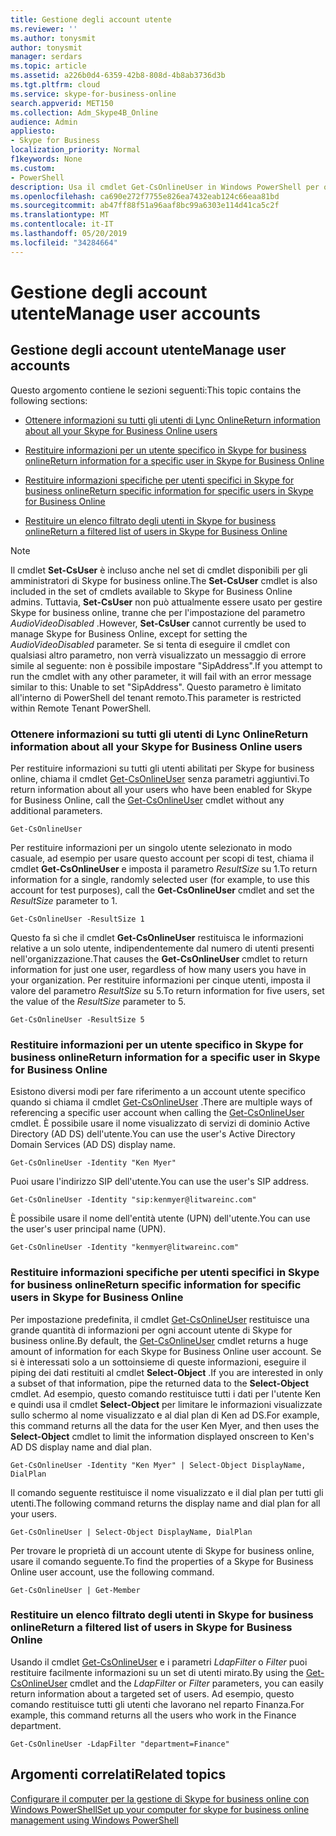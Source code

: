 ```yaml
---
title: Gestione degli account utente
ms.reviewer: ''
ms.author: tonysmit
author: tonysmit
manager: serdars
ms.topic: article
ms.assetid: a226b0d4-6359-42b8-808d-4b8ab3736d3b
ms.tgt.pltfrm: cloud
ms.service: skype-for-business-online
search.appverid: MET150
ms.collection: Adm_Skype4B_Online
audience: Admin
appliesto:
- Skype for Business
localization_priority: Normal
f1keywords: None
ms.custom:
- PowerShell
description: Usa il cmdlet Get-CsOnlineUser in Windows PowerShell per ottenere informazioni sugli utenti Skype for business online dell'organizzazione.
ms.openlocfilehash: ca690e272f7755e826ea7432eab124c66eaa81bd
ms.sourcegitcommit: ab47ff88f51a96aaf8bc99a6303e114d41ca5c2f
ms.translationtype: MT
ms.contentlocale: it-IT
ms.lasthandoff: 05/20/2019
ms.locfileid: "34284664"
---
```

# <a name="manage-user-accounts"></a><span data-ttu-id="5b52c-103">Gestione degli account utente</span><span class="sxs-lookup"><span data-stu-id="5b52c-103">Manage user accounts</span></span>

## <a name="manage-user-accounts"></a><span data-ttu-id="5b52c-104">Gestione degli account utente</span><span class="sxs-lookup"><span data-stu-id="5b52c-104">Manage user accounts</span></span>

<span data-ttu-id="5b52c-105">Questo argomento contiene le sezioni seguenti:</span><span class="sxs-lookup"><span data-stu-id="5b52c-105">This topic contains the following sections:</span></span>

- [<span data-ttu-id="5b52c-106">Ottenere informazioni su tutti gli utenti di Lync Online</span><span class="sxs-lookup"><span data-stu-id="5b52c-106">Return information about all your Skype for Business Online users</span></span>](manage-user-accounts.md#BKMKReturnInfoAboutAllUsers)

- [<span data-ttu-id="5b52c-107">Restituire informazioni per un utente specifico in Skype for business online</span><span class="sxs-lookup"><span data-stu-id="5b52c-107">Return information for a specific user in Skype for Business Online</span></span>](manage-user-accounts.md#BKMKReturnInfoSpecificUser)

- [<span data-ttu-id="5b52c-108">Restituire informazioni specifiche per utenti specifici in Skype for business online</span><span class="sxs-lookup"><span data-stu-id="5b52c-108">Return specific information for specific users in Skype for Business Online</span></span>](manage-user-accounts.md#BKMKReturninfoSpecificUsers)

- [<span data-ttu-id="5b52c-109">Restituire un elenco filtrato degli utenti in Skype for business online</span><span class="sxs-lookup"><span data-stu-id="5b52c-109">Return a filtered list of users in Skype for Business Online </span></span>](manage-user-accounts.md#BKMKReturnFilteredListofUsers)

> [!NOTE]
> <span data-ttu-id="5b52c-110">Il cmdlet **Set-CsUser** è incluso anche nel set di cmdlet disponibili per gli amministratori di Skype for business online.</span><span class="sxs-lookup"><span data-stu-id="5b52c-110">The **Set-CsUser** cmdlet is also included in the set of cmdlets available to Skype for Business Online admins.</span></span> <span data-ttu-id="5b52c-111">Tuttavia, **Set-CsUser** non può attualmente essere usato per gestire Skype for business online, tranne che per l'impostazione del parametro _AudioVideoDisabled_ .</span><span class="sxs-lookup"><span data-stu-id="5b52c-111">However, **Set-CsUser** cannot currently be used to manage Skype for Business Online, except for setting the _AudioVideoDisabled_ parameter.</span></span> <span data-ttu-id="5b52c-112">Se si tenta di eseguire il cmdlet con qualsiasi altro parametro, non verrà visualizzato un messaggio di errore simile al seguente: non è possibile impostare "SipAddress".</span><span class="sxs-lookup"><span data-stu-id="5b52c-112">If you attempt to run the cmdlet with any other parameter, it will fail with an error message similar to this: Unable to set "SipAddress".</span></span> <span data-ttu-id="5b52c-113">Questo parametro è limitato all'interno di PowerShell del tenant remoto.</span><span class="sxs-lookup"><span data-stu-id="5b52c-113">This parameter is restricted within Remote Tenant PowerShell.</span></span>

### <a name="return-information-about-all-your-skype-for-business-online-users"></a><span data-ttu-id="5b52c-114">Ottenere informazioni su tutti gli utenti di Lync Online</span><span class="sxs-lookup"><span data-stu-id="5b52c-114">Return information about all your Skype for Business Online users</span></span>
<span data-ttu-id="5b52c-115"><a name="BKMKReturnInfoAboutAllUsers"> </a></span><span class="sxs-lookup"><span data-stu-id="5b52c-115"></span></span>

<span data-ttu-id="5b52c-116">Per restituire informazioni su tutti gli utenti abilitati per Skype for business online, chiama il cmdlet [Get-CsOnlineUser](https://go.microsoft.com/fwlink/p/?linkid=849603) senza parametri aggiuntivi.</span><span class="sxs-lookup"><span data-stu-id="5b52c-116">To return information about all your users who have been enabled for Skype for Business Online, call the [Get-CsOnlineUser](https://go.microsoft.com/fwlink/p/?linkid=849603) cmdlet without any additional parameters.</span></span>

```
Get-CsOnlineUser
```

<span data-ttu-id="5b52c-117">Per restituire informazioni per un singolo utente selezionato in modo casuale, ad esempio per usare questo account per scopi di test, chiama il cmdlet **Get-CsOnlineUser** e imposta il parametro _ResultSize_ su 1.</span><span class="sxs-lookup"><span data-stu-id="5b52c-117">To return information for a single, randomly selected user (for example, to use this account for test purposes), call the **Get-CsOnlineUser** cmdlet and set the _ResultSize_ parameter to 1.</span></span>

```
Get-CsOnlineUser -ResultSize 1
```

<span data-ttu-id="5b52c-118">Questo fa sì che il cmdlet **Get-CsOnlineUser** restituisca le informazioni relative a un solo utente, indipendentemente dal numero di utenti presenti nell'organizzazione.</span><span class="sxs-lookup"><span data-stu-id="5b52c-118">That causes the **Get-CsOnlineUser** cmdlet to return information for just one user, regardless of how many users you have in your organization.</span></span> <span data-ttu-id="5b52c-119">Per restituire informazioni per cinque utenti, imposta il valore del parametro _ResultSize_ su 5.</span><span class="sxs-lookup"><span data-stu-id="5b52c-119">To return information for five users, set the value of the _ResultSize_ parameter to 5.</span></span>

```
Get-CsOnlineUser -ResultSize 5
```

### <a name="return-information-for-a-specific-user-in-skype-for-business-online"></a><span data-ttu-id="5b52c-120">Restituire informazioni per un utente specifico in Skype for business online</span><span class="sxs-lookup"><span data-stu-id="5b52c-120">Return information for a specific user in Skype for Business Online</span></span>
<span data-ttu-id="5b52c-121"><a name="BKMKReturnInfoSpecificUser"> </a></span><span class="sxs-lookup"><span data-stu-id="5b52c-121"></span></span>

<span data-ttu-id="5b52c-122">Esistono diversi modi per fare riferimento a un account utente specifico quando si chiama il cmdlet [Get-CsOnlineUser](https://go.microsoft.com/fwlink/p/?linkid=849603) .</span><span class="sxs-lookup"><span data-stu-id="5b52c-122">There are multiple ways of referencing a specific user account when calling the [Get-CsOnlineUser](https://go.microsoft.com/fwlink/p/?linkid=849603) cmdlet.</span></span> <span data-ttu-id="5b52c-123">È possibile usare il nome visualizzato di servizi di dominio Active Directory (AD DS) dell'utente.</span><span class="sxs-lookup"><span data-stu-id="5b52c-123">You can use the user's Active Directory Domain Services (AD DS) display name.</span></span>

```
Get-CsOnlineUser -Identity "Ken Myer"
```

<span data-ttu-id="5b52c-124">Puoi usare l'indirizzo SIP dell'utente.</span><span class="sxs-lookup"><span data-stu-id="5b52c-124">You can use the user's SIP address.</span></span>

```
Get-CsOnlineUser -Identity "sip:kenmyer@litwareinc.com"
```

<span data-ttu-id="5b52c-125">È possibile usare il nome dell'entità utente (UPN) dell'utente.</span><span class="sxs-lookup"><span data-stu-id="5b52c-125">You can use the user's user principal name (UPN).</span></span>

```
Get-CsOnlineUser -Identity "kenmyer@litwareinc.com"
```

### <a name="return-specific-information-for-specific-users-in-skype-for-business-online"></a><span data-ttu-id="5b52c-126">Restituire informazioni specifiche per utenti specifici in Skype for business online</span><span class="sxs-lookup"><span data-stu-id="5b52c-126">Return specific information for specific users in Skype for Business Online</span></span>
<span data-ttu-id="5b52c-127"><a name="BKMKReturninfoSpecificUsers"> </a></span><span class="sxs-lookup"><span data-stu-id="5b52c-127"></span></span>

<span data-ttu-id="5b52c-128">Per impostazione predefinita, il cmdlet [Get-CsOnlineUser](https://technet.microsoft.com/library/2bfafd70-a7d9-4308-a353-5ecf44249b53.aspx) restituisce una grande quantità di informazioni per ogni account utente di Skype for business online.</span><span class="sxs-lookup"><span data-stu-id="5b52c-128">By default, the [Get-CsOnlineUser](https://technet.microsoft.com/library/2bfafd70-a7d9-4308-a353-5ecf44249b53.aspx) cmdlet returns a huge amount of information for each Skype for Business Online user account.</span></span> <span data-ttu-id="5b52c-129">Se si è interessati solo a un sottoinsieme di queste informazioni, eseguire il piping dei dati restituiti al cmdlet **Select-Object** .</span><span class="sxs-lookup"><span data-stu-id="5b52c-129">If you are interested in only a subset of that information, pipe the returned data to the **Select-Object** cmdlet.</span></span> <span data-ttu-id="5b52c-130">Ad esempio, questo comando restituisce tutti i dati per l'utente Ken e quindi usa il cmdlet **Select-Object** per limitare le informazioni visualizzate sullo schermo al nome visualizzato e al dial plan di Ken ad DS.</span><span class="sxs-lookup"><span data-stu-id="5b52c-130">For example, this command returns all the data for the user Ken Myer, and then uses the **Select-Object** cmdlet to limit the information displayed onscreen to Ken's AD DS display name and dial plan.</span></span>

```
Get-CsOnlineUser -Identity "Ken Myer" | Select-Object DisplayName, DialPlan
```

<span data-ttu-id="5b52c-131">Il comando seguente restituisce il nome visualizzato e il dial plan per tutti gli utenti.</span><span class="sxs-lookup"><span data-stu-id="5b52c-131">The following command returns the display name and dial plan for all your users.</span></span>

```
Get-CsOnlineUser | Select-Object DisplayName, DialPlan
```

<span data-ttu-id="5b52c-132">Per trovare le proprietà di un account utente di Skype for business online, usare il comando seguente.</span><span class="sxs-lookup"><span data-stu-id="5b52c-132">To find the properties of a Skype for Business Online user account, use the following command.</span></span>

```
Get-CsOnlineUser | Get-Member
```

### <a name="return-a-filtered-list-of-users-in-skype-for-business-online"></a><span data-ttu-id="5b52c-133">Restituire un elenco filtrato degli utenti in Skype for business online</span><span class="sxs-lookup"><span data-stu-id="5b52c-133">Return a filtered list of users in Skype for Business Online</span></span>
<span data-ttu-id="5b52c-134"><a name="BKMKReturnFilteredListofUsers"> </a></span><span class="sxs-lookup"><span data-stu-id="5b52c-134"></span></span>

<span data-ttu-id="5b52c-135">Usando il cmdlet [Get-CsOnlineUser](https://go.microsoft.com/fwlink/p/?linkid=849603) e i parametri _LdapFilter_ o _Filter_ puoi restituire facilmente informazioni su un set di utenti mirato.</span><span class="sxs-lookup"><span data-stu-id="5b52c-135">By using the [Get-CsOnlineUser](https://go.microsoft.com/fwlink/p/?linkid=849603) cmdlet and the _LdapFilter_ or _Filter_ parameters, you can easily return information about a targeted set of users.</span></span> <span data-ttu-id="5b52c-136">Ad esempio, questo comando restituisce tutti gli utenti che lavorano nel reparto Finanza.</span><span class="sxs-lookup"><span data-stu-id="5b52c-136">For example, this command returns all the users who work in the Finance department.</span></span>

```
Get-CsOnlineUser -LdapFilter "department=Finance"
```

## <a name="related-topics"></a><span data-ttu-id="5b52c-137">Argomenti correlati</span><span class="sxs-lookup"><span data-stu-id="5b52c-137">Related topics</span></span>
[<span data-ttu-id="5b52c-138">Configurare il computer per la gestione di Skype for business online con Windows PowerShell</span><span class="sxs-lookup"><span data-stu-id="5b52c-138">Set up your computer for skype for business online management using Windows PowerShell</span></span>](set-up-your-computer-for-windows-powershell.md)


